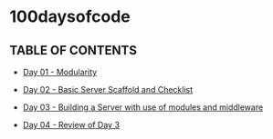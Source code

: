 # 100daysofcode

## TABLE OF CONTENTS
- [Day 01 - Modularity](https://github.com/jennerdulce/100daysofcode/tree/main/day01)

- [Day 02 - Basic Server Scaffold and Checklist](https://github.com/jennerdulce/100daysofcode/tree/main/day02)

- [Day 03 - Building a Server with use of modules and middleware](https://github.com/jennerdulce/100daysofcode/tree/main/day03/server)

- [Day 04 - Review of Day 3](https://github.com/jennerdulce/100daysofcode/tree/main/day01)
